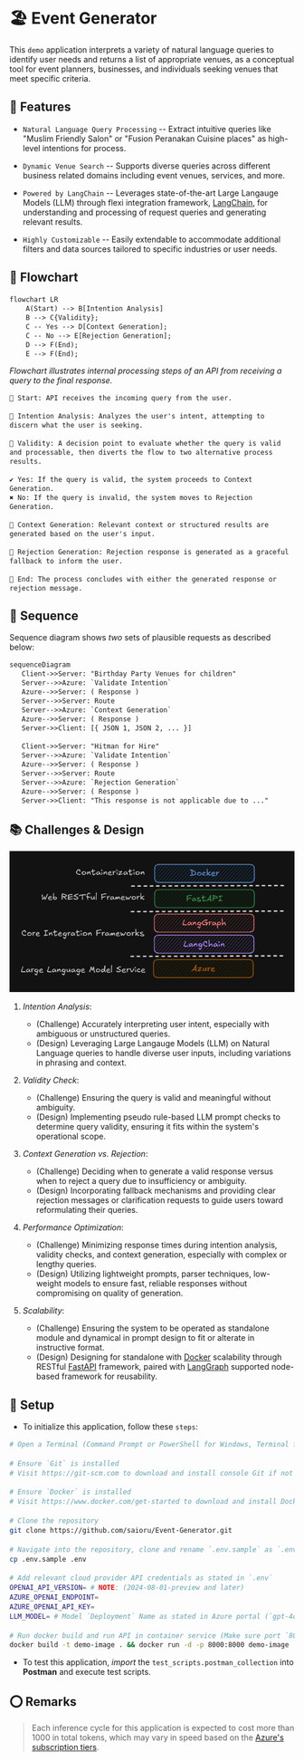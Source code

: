 # 🏖️ Event Generator
This `demo` application interprets a variety of natural language queries to identify user needs and returns a list of appropriate venues, as a conceptual tool for event planners, businesses, and individuals seeking venues that meet specific criteria.
    

## 🚩 Features
- `Natural Language Query Processing` -- Extract intuitive queries like "Muslim Friendly Salon" or "Fusion Peranakan Cuisine places" as high-level  intentions for process.

- `Dynamic Venue Search` -- Supports diverse queries across different business related domains including event venues, services, and more.

- `Powered by LangChain` -- Leverages state-of-the-art Large Langauge Models (LLM) through flexi integration framework, [LangChain](https://python.langchain.com/docs/introduction/), for understanding and processing of request queries and generating relevant results.

- `Highly Customizable` -- Easily extendable to accommodate additional filters and data sources tailored to specific industries or user needs.

## 🚥  Flowchart
```mermaid
flowchart LR
    A(Start) --> B[Intention Analysis]
    B --> C{Validity};
    C -- Yes --> D[Context Generation];
    C -- No --> E[Rejection Generation];
    D --> F(End);
    E --> F(End);
```

*Flowchart illustrates internal processing steps of an API from receiving a query to the final response.*

    🔵 Start: API receives the incoming query from the user. 
    
    🔲 Intention Analysis: Analyzes the user's intent, attempting to discern what the user is seeking.

    🔶 Validity: A decision point to evaluate whether the query is valid and processable, then diverts the flow to two alternative process results.

    ✔️ Yes: If the query is valid, the system proceeds to Context Generation.
    ✖️ No: If the query is invalid, the system moves to Rejection Generation.

    🔲 Context Generation: Relevant context or structured results are generated based on the user's input.

    🔲 Rejection Generation: Rejection response is generated as a graceful fallback to inform the user.

    🔴 End: The process concludes with either the generated response or rejection message.

## 🚧 Sequence
Sequence diagram shows *two* sets of plausible requests as described below:

 ```mermaid
 sequenceDiagram
    Client->>Server: "Birthday Party Venues for children"
    Server-->>Azure: `Validate Intention`
    Azure-->>Server: ( Response )
    Server-->>Server: Route
    Server-->>Azure: `Context Generation`
    Azure-->>Server: ( Response )
    Server->>Client: [{ JSON 1, JSON 2, ... }]

    Client->>Server: "Hitman for Hire"
    Server-->>Azure: `Validate Intention`
    Azure-->>Server: ( Response )
    Server-->>Server: Route
    Server-->>Azure: `Rejection Generation`
    Azure-->>Server: ( Response )
    Server->>Client: "This response is not applicable due to ..."
 ```

## 📚 Challenges & Design
![alt text](/docs/2_tech_stack.png)

1. *Intention Analysis*:
    - (Challenge) Accurately interpreting user intent, especially with ambiguous or unstructured queries.
    - (Design) Leveraging Large Langauge Models (LLM) on Natural Language  queries to handle diverse user inputs, including variations in phrasing and context.

2. *Validity Check*:
    - (Challenge) Ensuring the query is valid and meaningful without ambiguity.
    - (Design) Implementing pseudo rule-based LLM prompt checks to determine query validity, ensuring it fits within the system's operational scope.

3. *Context Generation vs. Rejection*:
    - (Challenge) Deciding when to generate a valid response versus when to reject a query due to insufficiency or ambiguity.
    - (Design) Incorporating fallback mechanisms and providing clear rejection messages or clarification requests to guide users toward reformulating their queries.

4. *Performance Optimization*:
    - (Challenge) Minimizing response times during intention analysis, validity checks, and context generation, especially with complex or lengthy queries.
    - (Design) Utilizing lightweight prompts, parser techniques, low-weight models to ensure fast, reliable responses without compromising on quality of generation.

5. *Scalability*:
    - (Challenge) Ensuring the system to be operated as standalone module and dynamical in prompt design to fit or alterate in instructive format.
    - (Design) Designing for standalone with [Docker](https://docs.docker.com/get-started/) scalability through RESTful [FastAPI](https://fastapi.tiangolo.com/) framework, paired with [LangGraph](https://langchain-ai.github.io/langgraph/) supported node-based framework for reusability.

## 📝 Setup
- To initialize this application, follow these `steps`:
```bash
# Open a Terminal (Command Prompt or PowerShell for Windows, Terminal for macOS or Linux)

# Ensure `Git` is installed
# Visit https://git-scm.com to download and install console Git if not already installed

# Ensure `Docker` is installed
# Visit https://www.docker.com/get-started to download and install Docker if not already installed

# Clone the repository
git clone https://github.com/saioru/Event-Generator.git

# Navigate into the repository, clone and rename `.env.sample` as `.env`
cp .env.sample .env

# Add relevant cloud provider API credentials as stated in `.env`
OPENAI_API_VERSION= # NOTE: (2024-08-01-preview and later)
AZURE_OPENAI_ENDPOINT=
AZURE_OPENAI_API_KEY=
LLM_MODEL= # Model `Deployment` Name as stated in Azure portal (`gpt-4o-mini` was used for this development)

# Run docker build and run API in container service (Make sure port `8000` is not occupied)
docker build -t demo-image . && docker run -d -p 8000:8000 demo-image
```

- To test this application, *import* the `test_scripts.postman_collection` into **Postman** and execute test scripts. 

## ⭕ Remarks
> Each inference cycle for this application is expected to cost more than 1000 in total tokens, which may vary in speed based on the [Azure's subscription tiers](https://learn.microsoft.com/en-us/azure/ai-services/openai/quotas-limits#other-offer-types).

